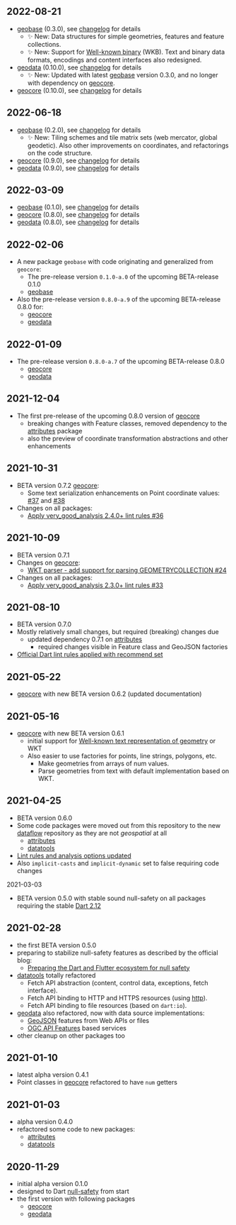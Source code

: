 
## 2022-08-21

* [geobase](https://pub.dev/packages/geobase/versions/0.3.0) (0.3.0), see [changelog](dart/geobase/CHANGELOG.md#030) for details
  * ✨ New: Data structures for simple geometries, features and feature collections.
  * ✨ New: Support for [Well-known binary](https://en.wikipedia.org/wiki/Well-known_text_representation_of_geometry#Well-known_binary) (WKB). Text and binary data formats, encodings and content interfaces also redesigned.  
* [geodata](https://pub.dev/packages/geodata/versions/0.10.0) (0.10.0), see [changelog](dart/geodata/CHANGELOG.md#0100) for details
  * ✨ New: Updated with latest [geobase](https://pub.dev/packages/geobase) version 0.3.0, and no longer with dependency on [geocore](https://pub.dev/packages/geocore).
* [geocore](https://pub.dev/packages/geocore/versions/0.10.0) (0.10.0), see [changelog](dart/geocore/CHANGELOG.md#0100) for details

## 2022-06-18

* [geobase](https://pub.dev/packages/geobase/versions/0.2.0) (0.2.0), see [changelog](dart/geobase/CHANGELOG.md#020) for details
  * ✨ New: Tiling schemes and tile matrix sets (web mercator, global geodetic). 
Also other improvements on coordinates, and refactorings on the code structure.  
* [geocore](https://pub.dev/packages/geocore/versions/0.9.0) (0.9.0), see [changelog](dart/geocore/CHANGELOG.md#090) for details
* [geodata](https://pub.dev/packages/geodata/versions/0.9.0) (0.9.0), see [changelog](dart/geodata/CHANGELOG.md#090) for details

## 2022-03-09

* [geobase](https://pub.dev/packages/geobase/versions/0.1.0) (0.1.0), see [changelog](dart/geobase/CHANGELOG.md#010) for details
* [geocore](https://pub.dev/packages/geocore/versions/0.8.0) (0.8.0), see [changelog](dart/geocore/CHANGELOG.md#080) for details
* [geodata](https://pub.dev/packages/geodata/versions/0.8.0) (0.8.0), see [changelog](dart/geodata/CHANGELOG.md#080) for details

## 2022-02-06

* A new package `geobase` with code originating and generalized from `geocore`:
   * The pre-release version `0.1.0-a.0` of the upcoming BETA-release 0.1.0
   * [geobase](https://pub.dev/packages/geobase/versions/0.1.0-a.0)
* Also the pre-release version `0.8.0-a.9` of the upcoming BETA-release 0.8.0 for:
   * [geocore](https://pub.dev/packages/geocore/versions/0.8.0-a.9)
   * [geodata](https://pub.dev/packages/geodata/versions/0.8.0-a.9)

## 2022-01-09

* The pre-release version `0.8.0-a.7` of the upcoming BETA-release 0.8.0
   * [geocore](https://pub.dev/packages/geocore/versions/0.8.0-a.7)
   * [geodata](https://pub.dev/packages/geodata/versions/0.8.0-a.7)

## 2021-12-04

* The first pre-release of the upcoming 0.8.0 version of [geocore](https://pub.dev/packages/geocore/versions/0.8.0-a.2)
  * breaking changes with Feature classes, removed dependency to the [attributes](https://pub.dev/packages/attributes) package
  * also the preview of coordinate transformation abstractions and other enhancements

## 2021-10-31

* BETA version 0.7.2 [geocore](https://pub.dev/packages/geocore): 
  * Some text serialization enhancements on Point coordinate values: [#37](https://github.com/navibyte/geospatial/issues/37) and [#38](https://github.com/navibyte/geospatial/issues/38)
* Changes on all packages:
  * [Apply very_good_analysis 2.4.0+ lint rules #36](https://github.com/navibyte/geospatial/issues/36)

## 2021-10-09

* BETA version 0.7.1
* Changes on [geocore](https://pub.dev/packages/geocore):
  * [WKT parser - add support for parsing GEOMETRYCOLLECTION #24](https://github.com/navibyte/geospatial/issues/24)
* Changes on all packages:
  * [Apply very_good_analysis 2.3.0+ lint rules #33](https://github.com/navibyte/geospatial/issues/33)

## 2021-08-10

* BETA version 0.7.0
* Mostly relatively small changes, but required (breaking) changes due
  * updated dependency 0.7.1 on [attributes](https://pub.dev/packages/attributes)
    * required changes visible in Feature class and GeoJSON factories
* [Official Dart lint rules applied with recommend set](https://github.com/navibyte/geospatial/issues/32)

## 2021-05-22

* [geocore](dart/geocore) with new BETA version 0.6.2 (updated documentation)

## 2021-05-16

* [geocore](dart/geocore) with new BETA version 0.6.1
  * initial support for [Well-known text representation of geometry](https://en.wikipedia.org/wiki/Well-known_text_representation_of_geometry) or WKT
  * Also easier to use factories for points, line strings, polygons, etc.
    * Make geometries from arrays of num values.
    * Parse geometries from text with default implementation based on WKT.

## 2021-04-25

* BETA version 0.6.0
* Some code packages were moved out from this repository to the new [dataflow](https://github.com/navibyte/dataflow) repository as they are not *geospatial* at all
  * [attributes](https://pub.dev/packages/attributes)
  * [datatools](https://pub.dev/packages/datatools)
* [Lint rules and analysis options updated](https://github.com/navibyte/geospatial/issues/8)
* Also `implicit-casts` and `implicit-dynamic` set to false requiring code changes

2021-03-03
* BETA version 0.5.0 with stable sound null-safety on all packages requiring the stable [Dart 2.12](https://medium.com/dartlang/announcing-dart-2-12-499a6e689c87)

## 2021-02-28 

* the first BETA version 0.5.0
* preparing to stabilize null-safety features as described by the official blog:
  * [Preparing the Dart and Flutter ecosystem for null safety](https://medium.com/dartlang/preparing-the-dart-and-flutter-ecosystem-for-null-safety-e550ce72c010)
* [datatools](https://pub.dev/packages/datatools) totally refactored
  * Fetch API abstraction (content, control data, exceptions, fetch interface).
  * Fetch API binding to HTTP and HTTPS resources (using [http](https://pub.dev/packages/http)).
  * Fetch API binding to file resources (based on `dart:io`).
* [geodata](https://pub.dev/packages/geodata) also refactored, now with data source implementations:
  * [GeoJSON](https://geojson.org/) features from Web APIs or files
  * [OGC API Features](https://ogcapi.ogc.org/features/) based services
* other cleanup on other packages too

## 2021-01-10 

* latest alpha version 0.4.1
* Point classes in [geocore](dart/geocore) refactored to have `num` getters 

## 2021-01-03 

* alpha version 0.4.0
* refactored some code to new packages:
  * [attributes](https://pub.dev/packages/attributes)
  * [datatools](https://pub.dev/packages/datatools)

## 2020-11-29 

* initial alpha version 0.1.0
* designed to Dart [null-safety](https://dart.dev/null-safety) from start
* the first version with following packages
  * [geocore](https://pub.dev/packages/geocore)
  * [geodata](https://pub.dev/packages/geodata)
